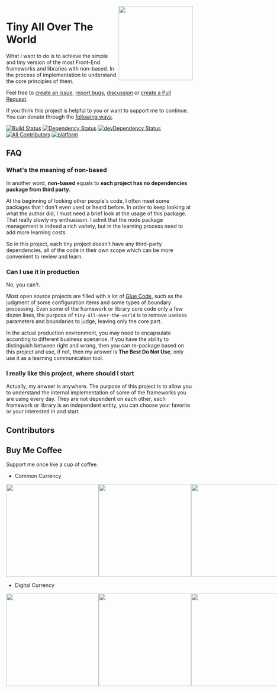 <a href="https://zhangzhao.name">
  <img align="right" width="200" height="200" src="https://cdn.rawgit.com/loatheb/tiny-all-over-the-world/d5c9d689/assets/icon.png" />
</a>

# Tiny All Over The World

What I want to do is to achieve the simple and tiny version of the most Front-End frameworks and libraries with non-based. In the process of implementation to understand the core principles of them.

Feel free to [create an issue](https://github.com/loatheb/tiny-all-over-the-world/issues), [report bugs](https://github.com/loatheb/tiny-all-over-the-world/issues), [discussion](https://github.com/loatheb/tiny-all-over-the-world/issues) or [create a Pull Request](https://github.com/loatheb/tiny-all-over-the-world/pulls).

If you think this project is helpful to you or want to support me to continue. You can donate through the [following ways](#buy-me-coffee).

[![Build Status](https://travis-ci.org/loatheb/tiny-all-over-the-world.svg?branch=master)](https://travis-ci.org/loatheb/tiny-all-over-the-world)
[![Dependency Status](https://david-dm.org/loatheb/tiny-all-over-the-world.svg)](https://david-dm.org/loatheb/tiny-all-over-the-world)
[![devDependency Status](https://david-dm.org/loatheb/tiny-all-over-the-world/dev-status.svg)](https://david-dm.org/loatheb/tiny-all-over-the-world/?type=dev)
[![All Contributors](https://img.shields.io/badge/all_contributors-2-orange.svg?style=flat-square)](#contributors)
[![platform](https://img.shields.io/badge/platform-osx-yellowgreen.svg)](https://img.shields.io/badge/platform-osx-yellowgreen.svg)

## FAQ

### What's the meaning of non-based

In another word, **non-based** equals to **each project has no dependencies package from third party**.

At the beginning of looking other people's code, I often meet some packages that I don't even used or heard before. In order to keep looking at what the author did, I must need a brief look at the usage of this package. That really slowly my enthusiasm. I admit that the node package management is indeed a rich variety, but in the learning process need to add more learning costs.

So in this project, each tiny project doesn't have any third-party dependencies, all of the code in their own scope which can be more convenient to review and learn.

### Can I use it in production

No, you can't.

Most open source projects are filled with a lot of [Glue Code](https://en.wikipedia.org/wiki/Glue_code), such as the judgment of some configuration items and some types of boundary processing. Even some of the framework or library core code only a few dozen lines, the purpose of `tiny-all-over-the-world` is to remove useless parameters and boundaries to judge, leaving only the core part.

In the actual production environment, you may need to encapsulate according to different business scenarios. If you have the ability to distinguish between right and wrong, then you can re-package based on this project and use, if not, then my answer is **The Best Do Not Use**, only use it as a learning communication tool.

### I really like this project, where should I start

Actually, my anwser is anywhere. The purpose of this project is to allow you to understand the internal implementation of some of the frameworks you are using every day. They are not dependent on each other, each framework or library is an independent entity, you can choose your favorite or your interested in and start.

## Contributors

<!-- ALL-CONTRIBUTORS-LIST:START - Do not remove or modify this section -->
<!-- prettier-ignore -->
<!-- ALL-CONTRIBUTORS-LIST:END -->

## Buy Me Coffee

Support me once like a cup of coffee.

* Common Currency

<div style="display: flex;justify-content:space-around;">
  <img width="250" height="250" src="https://cdn.rawgit.com/loatheb/tiny-all-over-the-world/d5c9d689/assets/cn/alipay.png" />
  <img width="250" height="250" src="https://cdn.rawgit.com/loatheb/tiny-all-over-the-world/d5c9d689/assets/cn/wechat.png" />
  <img width="250" height="250" src="https://cdn.rawgit.com/loatheb/tiny-all-over-the-world/d5c9d689/assets/cn/paypal.png" />
</div>

* Digital Currency

<div style="display: flex;justify-content:space-around;">
  <img width="250" height="250" src="https://cdn.rawgit.com/loatheb/tiny-all-over-the-world/d5c9d689/assets/BTC.png" />
  <img width="250" height="250" src="https://cdn.rawgit.com/loatheb/tiny-all-over-the-world/d5c9d689/assets/ETH.png" />
  <img width="250" height="250" src="https://cdn.rawgit.com/loatheb/tiny-all-over-the-world/d5c9d689/assets/EOS.png" />
</div>
